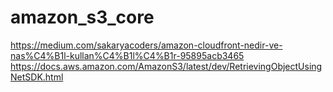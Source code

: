 # amazon_s3_core
https://medium.com/sakaryacoders/amazon-cloudfront-nedir-ve-nas%C4%B1l-kullan%C4%B1l%C4%B1r-95895acb3465
https://docs.aws.amazon.com/AmazonS3/latest/dev/RetrievingObjectUsingNetSDK.html